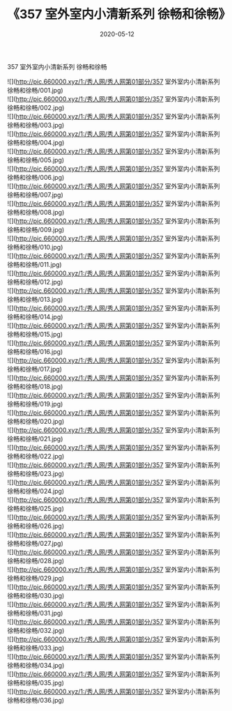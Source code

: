 ﻿---
layout: post
title:  《357 室外室内小清新系列 徐畅和徐畅》
date:   2020-05-12
img: http://pic.660000.xyz/1:/秀人网/秀人网第01部分/357 室外室内小清新系列 徐畅和徐畅/000.jpg
categories: [美女, 清纯, 唯美]
---

357 室外室内小清新系列 徐畅和徐畅

  ![](http://pic.660000.xyz/1:/秀人网/秀人网第01部分/357 室外室内小清新系列 徐畅和徐畅/001.jpg) <br> ![](http://pic.660000.xyz/1:/秀人网/秀人网第01部分/357 室外室内小清新系列 徐畅和徐畅/002.jpg) <br> ![](http://pic.660000.xyz/1:/秀人网/秀人网第01部分/357 室外室内小清新系列 徐畅和徐畅/003.jpg) <br> ![](http://pic.660000.xyz/1:/秀人网/秀人网第01部分/357 室外室内小清新系列 徐畅和徐畅/004.jpg) <br> ![](http://pic.660000.xyz/1:/秀人网/秀人网第01部分/357 室外室内小清新系列 徐畅和徐畅/005.jpg) <br> ![](http://pic.660000.xyz/1:/秀人网/秀人网第01部分/357 室外室内小清新系列 徐畅和徐畅/006.jpg) <br> ![](http://pic.660000.xyz/1:/秀人网/秀人网第01部分/357 室外室内小清新系列 徐畅和徐畅/007.jpg) <br> ![](http://pic.660000.xyz/1:/秀人网/秀人网第01部分/357 室外室内小清新系列 徐畅和徐畅/008.jpg) <br> ![](http://pic.660000.xyz/1:/秀人网/秀人网第01部分/357 室外室内小清新系列 徐畅和徐畅/009.jpg) <br> ![](http://pic.660000.xyz/1:/秀人网/秀人网第01部分/357 室外室内小清新系列 徐畅和徐畅/010.jpg) <br> ![](http://pic.660000.xyz/1:/秀人网/秀人网第01部分/357 室外室内小清新系列 徐畅和徐畅/011.jpg) <br> ![](http://pic.660000.xyz/1:/秀人网/秀人网第01部分/357 室外室内小清新系列 徐畅和徐畅/012.jpg) <br> ![](http://pic.660000.xyz/1:/秀人网/秀人网第01部分/357 室外室内小清新系列 徐畅和徐畅/013.jpg) <br> ![](http://pic.660000.xyz/1:/秀人网/秀人网第01部分/357 室外室内小清新系列 徐畅和徐畅/014.jpg) <br> ![](http://pic.660000.xyz/1:/秀人网/秀人网第01部分/357 室外室内小清新系列 徐畅和徐畅/015.jpg) <br> ![](http://pic.660000.xyz/1:/秀人网/秀人网第01部分/357 室外室内小清新系列 徐畅和徐畅/016.jpg) <br> ![](http://pic.660000.xyz/1:/秀人网/秀人网第01部分/357 室外室内小清新系列 徐畅和徐畅/017.jpg) <br> ![](http://pic.660000.xyz/1:/秀人网/秀人网第01部分/357 室外室内小清新系列 徐畅和徐畅/018.jpg) <br> ![](http://pic.660000.xyz/1:/秀人网/秀人网第01部分/357 室外室内小清新系列 徐畅和徐畅/019.jpg) <br> ![](http://pic.660000.xyz/1:/秀人网/秀人网第01部分/357 室外室内小清新系列 徐畅和徐畅/020.jpg) <br> ![](http://pic.660000.xyz/1:/秀人网/秀人网第01部分/357 室外室内小清新系列 徐畅和徐畅/021.jpg) <br> ![](http://pic.660000.xyz/1:/秀人网/秀人网第01部分/357 室外室内小清新系列 徐畅和徐畅/022.jpg) <br> ![](http://pic.660000.xyz/1:/秀人网/秀人网第01部分/357 室外室内小清新系列 徐畅和徐畅/023.jpg) <br> ![](http://pic.660000.xyz/1:/秀人网/秀人网第01部分/357 室外室内小清新系列 徐畅和徐畅/024.jpg) <br> ![](http://pic.660000.xyz/1:/秀人网/秀人网第01部分/357 室外室内小清新系列 徐畅和徐畅/025.jpg) <br> ![](http://pic.660000.xyz/1:/秀人网/秀人网第01部分/357 室外室内小清新系列 徐畅和徐畅/026.jpg) <br> ![](http://pic.660000.xyz/1:/秀人网/秀人网第01部分/357 室外室内小清新系列 徐畅和徐畅/027.jpg) <br> ![](http://pic.660000.xyz/1:/秀人网/秀人网第01部分/357 室外室内小清新系列 徐畅和徐畅/028.jpg) <br> ![](http://pic.660000.xyz/1:/秀人网/秀人网第01部分/357 室外室内小清新系列 徐畅和徐畅/029.jpg) <br> ![](http://pic.660000.xyz/1:/秀人网/秀人网第01部分/357 室外室内小清新系列 徐畅和徐畅/030.jpg) <br> ![](http://pic.660000.xyz/1:/秀人网/秀人网第01部分/357 室外室内小清新系列 徐畅和徐畅/031.jpg) <br> ![](http://pic.660000.xyz/1:/秀人网/秀人网第01部分/357 室外室内小清新系列 徐畅和徐畅/032.jpg) <br> ![](http://pic.660000.xyz/1:/秀人网/秀人网第01部分/357 室外室内小清新系列 徐畅和徐畅/033.jpg) <br> ![](http://pic.660000.xyz/1:/秀人网/秀人网第01部分/357 室外室内小清新系列 徐畅和徐畅/034.jpg) <br> ![](http://pic.660000.xyz/1:/秀人网/秀人网第01部分/357 室外室内小清新系列 徐畅和徐畅/035.jpg) <br> ![](http://pic.660000.xyz/1:/秀人网/秀人网第01部分/357 室外室内小清新系列 徐畅和徐畅/036.jpg) <br>